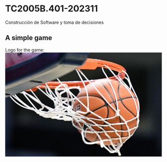 # TC2005B.401-202311
Construcción de Software y toma de decisiones

## A simple game

Logo for the game:
![Game Logo](Images/021321_001_basketball.JPG)
